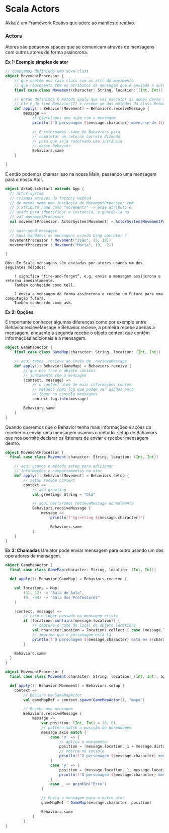 # Scala Actors
Akka é um Framework Reativo que adere ao manifesto reativo.

### Actors
Atores são pequenos spaces que se comunicam através de mensagens com outros atores de forma assíncrona. 

**Ex 1: Exemplo simples de ator**
```scala
// começamos definindo uma nova class
object MovementProcessor {
    // que contêm uma case class com os attr do movimento
    // que representa tbm os atributos da mensagem que é enviada a outros atores
    final case class Movement(character: String, location: (Int, Int))

    // Então definimos o método apply que vai executar as ações desse actor
    // Ele é do tipo Behavior[T] e recebe um dos métodos da class Behaviors sobrecarregado
    def apply(): Behavior[Movement] = Behaviors.receiveMessage {
        message =>
            // Executamos uma ação com a mensagem
            println(f"O personagem ${message.character} moveu-se de ${message.location}!")

            // E retornamos .same de Bahaviors para
            // completar um retorno correto dizendo
            // para que seja retornado uma instância
            // desse Behavior
            Behaviors.same
    }

}
```
E então podemos chamar isso na nossa Main, passando uma mensagem para o nosso Ator.
```scala
object AkkaQuickstart extends App {
  // actor-system
  // criamos através do factory method
  // de mesmo nome uma instância de MovementProcessor com
  // o atributo name como "movements" -> esse atributo é 
  // usado para identificar a instancia, e guardá-la na
  // val movementProcessor
  val movementProcessor: ActorSystem[Movement] = ActorSystem(MovementProcessor(), "movements")

  // main-send-messages
  // Aqui mandamos as mensagens usando bang operator !
  movementProcessor ! Movement("João", (5, 18))
  movementProcessor ! Movement("Maria", (9, -2))

}
```
```
Obs: Em Scala mensagens são enviadas por atores usando um dos seguintes métodos:

    ! significa “fire-and-forget”, e.g. envia a mensagem assíncrona e retorna imediatamente. 
    Também conhecido como tell.

    ? envia a mensagem de forma assíncrona e recebe um Future para uma computação futura. 
    Também conhecido como ask.
```

**Ex 2: Opções**

É importante conhecer algumas diferenças como por exemplo entre Behavior.recieveMesage e Behavior.recieve, a primeira recebe apenas a mensagem, enquanto a segunda recebe o objeto context que contêm informações adicionais e a mensagem.

```scala
object GameMapActor {
    final case class GameMap(character: String, location: (Int, Int))

    // aqui temos .recieve ao invés de .recieveMessage
    def apply(): Behavior[GameMap] = Behaviors.receive {
        // que nos traz o objeto context 
        // juntamente com a mensagem
        (context, message) =>
            // o context além de mais informações contem
            // métodos como log que podem ser usados para
            // logar no console mensagens
            context.log.info(message)

        Behaviors.same
    }
}
```

Quando queremos que o Behavior tenha mais informações e ações do receber ou enviar uma mensagem usamos o método .setup de Bahaviors que nos permite declarar os listeners de enviar e receber mensagem dentro.

```scala
object MovementProcessor {
  final case class Movement(character: String, location: (Int, Int))

    // aqui usamos o método setup para adicionar 
    // informações e comportamentos no ator
    def apply(): Behavior[Movement] = Behaviors.setup {
        // setup recebe context
        context =>
            // add greeting
            val greeting: String = "Olá"

            // aqui declaramos recieveMessage normalmente
            Behaviors.receiveMessage {
                message =>
                    println(f"$greeting ${message.character}")

                    Behaviors.same
            }
    }
}
```

**Ex 3: Chamadas**
Um ator pode enviar mensagem para outro usando um dos operadores de mensagem.
```scala
object GameMapActor {
  final case class GameMap(character: String, location: (Int, Int))

  def apply(): Behavior[GameMap] = Behaviors.receive {

    val locations = Map(
        (31, 12) -> "Sala de Aula",
        (9, -44) -> "Sala dos Professores"
    )

    (context, message) =>
        // caso o lugar passado na mensagem exista
        if (locations.contains(message.location)) {
            // capture o nome do local do objeto locations
            val characterLocation = locations collect { case (message.location, place) => place }
            // imprima que o personagem está lá
            println(f"O personagem ${message.character} está em ${characterLocation.head}")
        }

    Behaviors.same
  }
}

object MovementProcessor {
  final case class Movement(character: String, location: (Int, Int), axis: Char, distance: Int)

  def apply(): Behavior[Movement] = Behaviors.setup {
    context =>
        // Declara um GameMapActor
        val gameMapRef = context.spawn(GameMapActor(), "mapa")

        // Recebe uma mensagem
        Behaviors.receiveMessage {
            message =>
                var position: (Int, Int) = (0, 0)
                // pattern match a posição do personagem
                message.axis match {
                    case 'x' => {
                        // aplica o movimento
                        position = (message.location._1 + message.distance, message.location._2)
                        // mostra no console
                        println(f"O personagem ${message.character} moveu ${message.distance} no eixo x e está em $position")
                    }
                    case 'y' => {
                        position = (message.location._1, message.location._2 + message.distance)
                        println(f"O personagem ${message.character} moveu ${message.distance} no eixo y e está em $position")
                    }
                    case _ => println("Erro")
                }

                // Envia a mensagem para o outro ator
                gameMapRef ! GameMap(message.character, position)

                Behaviors.same
            }
        }
}
```